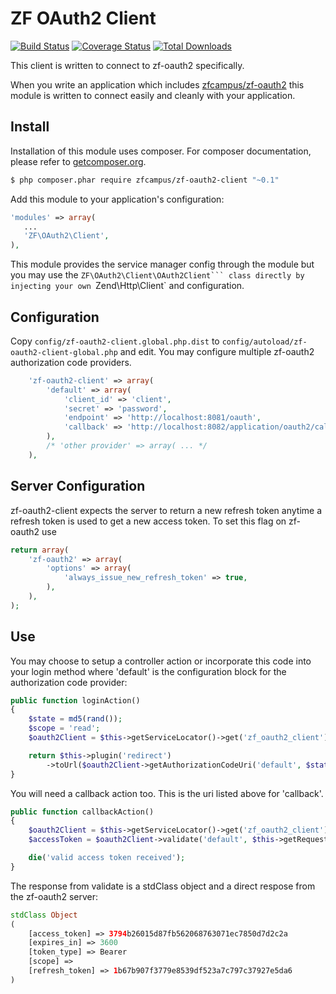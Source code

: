 ZF OAuth2 Client
================

[![Build Status](https://travis-ci.org/TomHAnderson/zf-oauth2-client.svg?branch=0.1.0)](https://travis-ci.org/TomHAnderson/zf-oauth2-client)
[![Coverage Status](https://coveralls.io/repos/TomHAnderson/zf-oauth2-client/badge.svg)](https://coveralls.io/r/TomHAnderson/zf-oauth2-client)
[![Total Downloads](https://poser.pugx.org/zfcampus/zf-oauth2-client/downloads)](https://packagist.org/packages/zfcampus/zf-oauth2-client)

This client is written to connect to zf-oauth2 specifically.

When you write an application which includes
[zfcampus/zf-oauth2](https://github.com/zfcampus/zf-oauth2)
this module is written to connect easily and cleanly with your application.


Install
-------

Installation of this module uses composer. For composer documentation, please refer to [getcomposer.org](http://getcomposer.org/).

```sh
$ php composer.phar require zfcampus/zf-oauth2-client "~0.1"
```

Add this module to your application's configuration:

```php
'modules' => array(
   ...
   'ZF\OAuth2\Client',
),
```

This module provides the service manager config through the module but you may use the `ZF\OAuth2\Client\OAuth2Client``` class directly by injecting your own `Zend\Http\Client` and configuration.


Configuration
-------------

Copy `config/zf-oauth2-client.global.php.dist` to `config/autoload/zf-oauth2-client-global.php` and edit.
You may configure multiple zf-oauth2 authorization code providers.

```php
    'zf-oauth2-client' => array(
        'default' => array(
            'client_id' => 'client',
            'secret' => 'password',
            'endpoint' => 'http://localhost:8081/oauth',
            'callback' => 'http://localhost:8082/application/oauth2/callback',
        ),
        /* 'other provider' => array( ... */
    ),
```


Server Configuration
--------------------

zf-oauth2-client expects the server to return a new refresh token anytime a refresh token is used to
get a new access token.  To set this flag on zf-oauth2 use

```php
return array(
    'zf-oauth2' => array(
        'options' => array(
            'always_issue_new_refresh_token' => true,
        ),
    ),
);

```

Use
---

You may choose to setup a controller action or incorporate this code into your login method
where 'default' is the configuration block for the authorization code provider:

```php
public function loginAction()
{
    $state = md5(rand());
    $scope = 'read';
    $oauth2Client = $this->getServiceLocator()->get('zf_oauth2_client');

    return $this->plugin('redirect')
        ->toUrl($oauth2Client->getAuthorizationCodeUri('default', $state, $scope));
}
```

You will need a callback action too.  This is the uri listed above for 'callback'.

```php
public function callbackAction()
{
    $oauth2Client = $this->getServiceLocator()->get('zf_oauth2_client');
    $accessToken = $oauth2Client->validate('default', $this->getRequest()->getQuery());

    die('valid access token received');
}
```

The response from validate is a stdClass object and a direct respose from the zf-oauth2 server:
```php
stdClass Object
(
    [access_token] => 3794b26015d87fb562068763071ec7850d7d2c2a
    [expires_in] => 3600
    [token_type] => Bearer
    [scope] =>
    [refresh_token] => 1b67b907f3779e8539df523a7c797c37927e5da6
)
```
